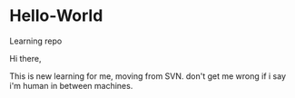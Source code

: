 # Hello-World
Learning repo

Hi there,

This is new learning for me, moving from SVN.
don't get me wrong if i say i'm human in between machines.


